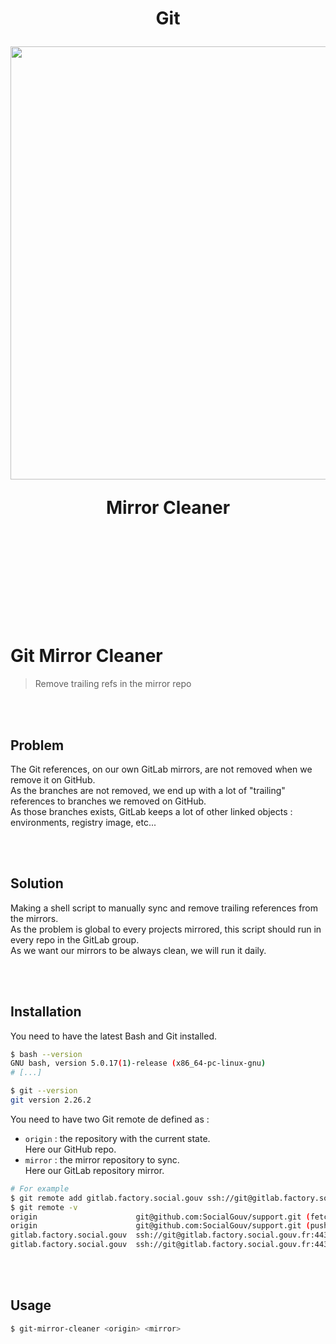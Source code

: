 <br>
<br>

<br>
<br>

<br>
<br>

<br>
<br>

<h1 align="center">
  <p align="center">Git</p>
  <img src=https://media.giphy.com/media/YxfllYGDqLRyE/giphy.gif width=693>
  <p align="center">Mirror Cleaner</p>
</h1>

<br>
<br>

<br>
<br>

<br>
<br>

<br>
<br>

# Git Mirror Cleaner

> Remove trailing refs in the mirror repo

<br>
<br>

## Problem

The Git references, on our own GitLab mirrors, are not removed when we remove it on GitHub.  
As the branches are not removed, we end up with a lot of "trailing" references to branches we removed on GitHub.  
As those branches exists, GitLab keeps a lot of other linked objects : environments, registry image, etc...  

<br>
<br>

## Solution

Making a shell script to manually sync and remove trailing references from the mirrors.  
As the problem is global to every projects mirrored, this script should run in every repo in the GitLab group.  
As we want our mirrors to be always clean, we will run it daily.

<br>
<br>

## Installation

You need to have the latest Bash and Git installed.

```sh
$ bash --version
GNU bash, version 5.0.17(1)-release (x86_64-pc-linux-gnu)
# [...]

$ git --version
git version 2.26.2
```

You need to have two Git remote de defined as :
- `origin` : the repository with the current state.  
   Here our GitHub repo. 
- `mirror` : the mirror repository to sync.  
   Here our GitLab repository mirror.

```sh
# For example
$ git remote add gitlab.factory.social.gouv ssh://git@gitlab.factory.social.gouv.fr:443/SocialGouv/support.git
$ git remote -v    
origin	                    git@github.com:SocialGouv/support.git (fetch)
origin	                    git@github.com:SocialGouv/support.git (push)
gitlab.factory.social.gouv	ssh://git@gitlab.factory.social.gouv.fr:443/SocialGouv/support.git (fetch)
gitlab.factory.social.gouv	ssh://git@gitlab.factory.social.gouv.fr:443/SocialGouv/support.git (push)
```

<br>
<br>

## Usage

```sh
$ git-mirror-cleaner <origin> <mirror>
```